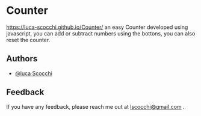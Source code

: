 # Counter
 https://luca-scocchi.github.io/Counter/
an easy Counter developed using javascript, you can add or subtract numbers using the bottons, you can also reset the counter.


## Authors

- [@luca Scocchi](https://github.com/luca-scocchi )


## Feedback

If you have any feedback, please reach me out  at lscocchi@gmail.com .


